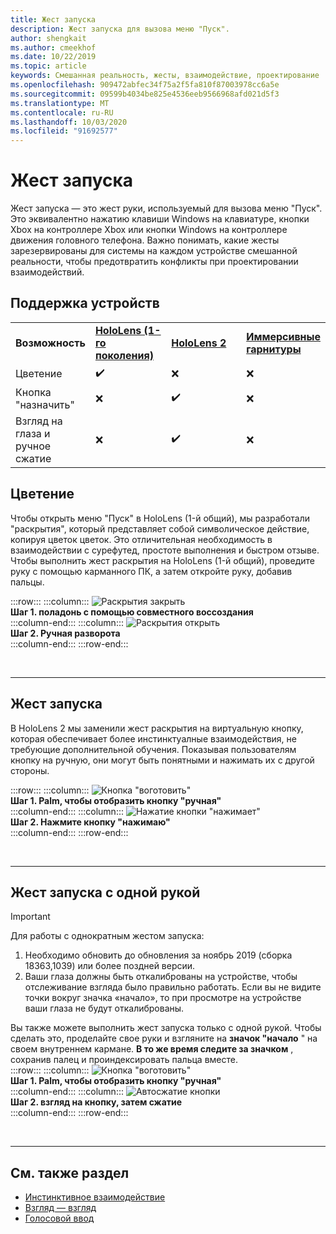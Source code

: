 ```yaml
---
title: Жест запуска
description: Жест запуска для вызова меню "Пуск".
author: shengkait
ms.author: cmeekhof
ms.date: 10/22/2019
ms.topic: article
keywords: Смешанная реальность, жесты, взаимодействие, проектирование
ms.openlocfilehash: 909472abfec34f75a2f5fa810f87003978cc6a5e
ms.sourcegitcommit: 09599b4034be825e4536eeb9566968afd021d5f3
ms.translationtype: MT
ms.contentlocale: ru-RU
ms.lasthandoff: 10/03/2020
ms.locfileid: "91692577"
---
```

# <a name="start-gesture"></a>Жест запуска

Жест запуска — это жест руки, используемый для вызова меню "Пуск". Это эквивалентно нажатию клавиши Windows на клавиатуре, кнопки Xbox на контроллере Xbox или кнопки Windows на контроллере движения головного телефона. Важно понимать, какие жесты зарезервированы для системы на каждом устройстве смешанной реальности, чтобы предотвратить конфликты при проектировании взаимодействий.

## <a name="device-support"></a>Поддержка устройств

<table>
    <colgroup>
    <col width="25%" />
    <col width="25%" />
    <col width="25%" />
    <col width="25%" />
    </colgroup>
    <tr>
        <td><strong>Возможность</strong></td>
        <td><a href="../hololens-hardware-details.md"><strong>HoloLens (1-го поколения)</strong></a></td>
        <td><a href="https://docs.microsoft.com/hololens/hololens2-hardware"><strong>HoloLens 2</strong></td>
        <td><a href="../discover/immersive-headset-hardware-details.md"><strong>Иммерсивные гарнитуры</strong></a></td>
    </tr>
     <tr>
        <td>Цветение</td>
        <td>✔️</td>
        <td>❌</td>
        <td>❌</td>
    </tr>
     <tr>
        <td>Кнопка "назначить"</td>
        <td>❌</td>
        <td>✔️</td>
        <td>❌</td>
    </tr>
    <tr>
        <td>Взгляд на глаза и ручное сжатие</td>
        <td>❌</td>
        <td>✔️</td>
        <td>❌</td>
    </tr>
</table>

## <a name="bloom"></a>Цветение
Чтобы открыть меню "Пуск" в HoloLens (1-й общий), мы разработали "раскрытия", который представляет собой символическое действие, копируя цветок цветок. Это отличительная необходимость в взаимодействии с сурефутед, простоте выполнения и быстром отзыве. Чтобы выполнить жест раскрытия на HoloLens (1-й общий), проведите руку с помощью карманного ПК, а затем откройте руку, добавив пальцы.

:::row:::
    :::column:::
        ![Раскрытия закрыть](images/bloom-close.png)<br>
        **Шаг 1. поладонь с помощью совместного воссоздания**<br>
    :::column-end:::
    :::column:::
        ![Раскрытия открыть](images/bloom-open.png)<br>
        **Шаг 2. Ручная разворота**<br>
    :::column-end:::
:::row-end:::

<br>

---

## <a name="start-gesture"></a>Жест запуска
В HoloLens 2 мы заменили жест раскрытия на виртуальную кнопку, которая обеспечивает более инстинктуалные взаимодействия, не требующие дополнительной обучения. Показывая пользователям кнопку на ручную, они могут быть понятными и нажимать их с другой стороны.

:::row:::
    :::column:::
        ![Кнопка "воготовить"](images/wrist-button-ready.png)<br>
        **Шаг 1. Palm, чтобы отобразить кнопку "ручная"**<br>
    :::column-end:::
    :::column:::
        ![Нажатие кнопки "нажимает"](images/wrist-button-press.png)<br>
        **Шаг 2. Нажмите кнопку "нажимаю"**<br>
    :::column-end:::
:::row-end:::

<br>

---


## <a name="one-handed-start-gesture"></a>Жест запуска с одной рукой

> [!IMPORTANT]
> Для работы с однократным жестом запуска:
>
> 1. Необходимо обновить до обновления за ноябрь 2019 (сборка 18363,1039) или более поздней версии.
> 1. Ваши глаза должны быть откалиброваны на устройстве, чтобы отслеживание взгляда было правильно работать. Если вы не видите точки вокруг значка «начало», то при просмотре на устройстве ваши глаза не будут откалиброваны.

Вы также можете выполнить жест запуска только с одной рукой. Чтобы сделать это, проделайте свое руки и взгляните на **значок "начало** " на своем внутреннем кармане. **В то же время следите за значком** , сохранив палец и проиндексировать пальца вместе.<br>
:::row:::
    :::column:::
        ![Кнопка "воготовить"](images/wrist-button-ready.png)<br>
        **Шаг 1. Palm, чтобы отобразить кнопку "ручная"**<br>
    :::column-end:::
    :::column:::
        ![Автосжатие кнопки](images/wrist-button-pinch.png)<br>
        **Шаг 2. взгляд на кнопку, затем сжатие**<br>
    :::column-end:::
:::row-end:::

<br>

---

## <a name="see-also"></a>См. также раздел

* [Инстинктивное взаимодействие](interaction-fundamentals.md)
* [Взгляд — взгляд](eye-tracking.md)
* [Голосовой ввод](voice-input.md)
